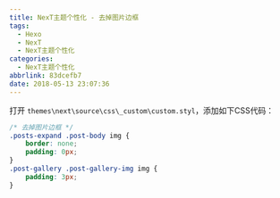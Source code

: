 ```yaml
---
title: NexT主题个性化 - 去掉图片边框
tags:
  - Hexo
  - NexT
  - NexT主题个性化
categories:
  - NexT主题个性化
abbrlink: 83dcefb7
date: 2018-05-13 23:07:36
---
```

打开 `themes\next\source\css\_custom\custom.styl`，添加如下CSS代码：

```css
/* 去掉图片边框 */
.posts-expand .post-body img {
    border: none;
    padding: 0px;
}
.post-gallery .post-gallery-img img {
    padding: 3px;
}
```
<!-- more -->